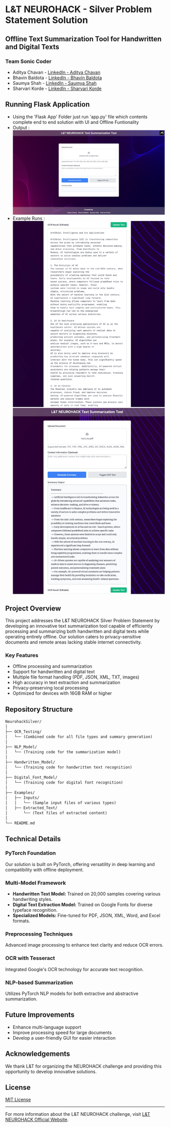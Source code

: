 # L&T NEUROHACK - Silver Problem Statement Solution

## Offline Text Summarization Tool for Handwritten and Digital Texts

### Team Sonic Coder
- Aditya Chavan - [LinkedIn - Aditya Chavan](https://www.linkedin.com/in/aditya-chavan-5117aa268?utm_source=share&utm_campaign=share_via&utm_content=profile&utm_medium=android_app)
- Bhavin Baldota - [LinkedIn - Bhavin Baldota](https://www.linkedin.com/in/bhavin-baldota-103553234)
- Saumya Shah - [LinkedIn - Saumya Shah](https://www.linkedin.com/in/saumya-shah-9b2579273?utm_source=share&utm_campaign=share_via&utm_content=profile&utm_medium=android_app)
- Sharvari Korde - [LinkedIn - Sharvari Korde](https://www.linkedin.com/in/sharvari-korde-85b993268?utm_source=share&utm_campaign=share_via&utm_content=profile&utm_medium=android_app)

## Running Flask Application 
- Using the 'Flask App' Folder just run 'app.py' file which contents complete end to end solution with UI and Offline Funtionality
- Output : ![alt text](<WhatsApp Image 2024-10-19 at 15.32.09_38a7af06.jpg>)
- Example Runs : ![alt text](<WhatsApp Image 2024-10-19 at 15.27.14_57278fb0.jpg>) ![alt text](<WhatsApp Image 2024-10-19 at 15.27.15_3802d5f3.jpg>)



## Project Overview

This project addresses the L&T NEUROHACK Silver Problem Statement by developing an innovative text summarization tool capable of efficiently processing and summarizing both handwritten and digital texts while operating entirely offline. Our solution caters to privacy-sensitive documents and remote areas lacking stable internet connectivity.

### Key Features

- Offline processing and summarization
- Support for handwritten and digital text
- Multiple file format handling (PDF, JSON, XML, TXT, images)
- High accuracy in text extraction and summarization
- Privacy-preserving local processing
- Optimized for devices with 16GB RAM or higher

## Repository Structure

```
NeurohackSilver/
│
├── OCR_Testing/
│   └── (Combined code for all file types and summary generation)
│
├── NLP_Model/
│   └── (Training code for the summarization model)
│
├── Handwritten_Model/
│   └── (Training code for handwritten text recognition)
│
├── Digital_Font_Model/
│   └── (Training code for digital font recognition)
│
├── Examples/
│   ├── Inputs/
│   │   └── (Sample input files of various types)
│   ├── Extracted_Text/
│       └── (Text files of extracted content)
│
└── README.md
```


## Technical Details

### PyTorch Foundation
Our solution is built on PyTorch, offering versatility in deep learning and compatibility with offline deployment.

### Multi-Model Framework
- **Handwritten Text Model:** Trained on 20,000 samples covering various handwriting styles.
- **Digital Text Extraction Model:** Trained on Google Fonts for diverse typeface recognition.
- **Specialized Models:** Fine-tuned for PDF, JSON, XML, Word, and Excel formats.

### Preprocessing Techniques
Advanced image processing to enhance text clarity and reduce OCR errors.

### OCR with Tesseract
Integrated Google's OCR technology for accurate text recognition.

### NLP-based Summarization
Utilizes PyTorch NLP models for both extractive and abstractive summarization.

## Future Improvements

- Enhance multi-language support
- Improve processing speed for large documents
- Develop a user-friendly GUI for easier interaction

## Acknowledgements

We thank L&T for organizing the NEUROHACK challenge and providing this opportunity to develop innovative solutions.

## License

[MIT License](LICENSE)

---

For more information about the L&T NEUROHACK challenge, visit [L&T NEUROHACK Official Website](https://unstop.com/competitions/lt-neurohack-coep-mindspark-1177482?lb=NNlJdAID&fbclid=PAZXh0bgNhZW0CMTEAAabGJTa5pNxRyIzkXewlq3kVGnqpax2xh61YLwJ1QxBnCeNF_kHaOo0QtyI_aem_pgVH7177cRA2dyjworV-wQ).
